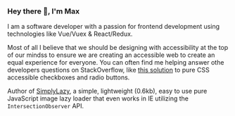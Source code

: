 ### Hey there 👋, I'm Max

I am a software developer with a passion for frontend development using technologies like Vue/Vuex & React/Redux.

Most of all I believe that we should be designing with accessibility at the top of our mindss to ensure we are creating an accessible web to create an equal experience for everyone. You can often find me helping answer othe developers questions on StackOverflow, like [this solution](https://stackoverflow.com/a/58570835/4826740) to pure CSS accessible checkboxes and radio buttons.

Author of [SimplyLazy](https://github.com/maxshuty/simply-lazy), a simple, lightweight (0.6kb), easy to use pure JavaScript image lazy loader that even works in IE utilizing the `IntersectionObserver` API.
